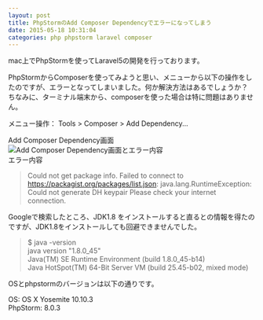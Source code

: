 ```yaml
---
layout: post
title: PhpStormのAdd Composer Dependencyでエラーになってしまう
date: 2015-05-18 10:31:04
categories: php phpstorm laravel composer
---
```

<!-- {% raw %} -->
<p>mac上でPhpStormを使ってLaravel5の開発を行っております。</p>

<p>PhpStormからComposerを使ってみようと思い、メニューから以下の操作をしたのですが、エラーとなってしまいました。何か解決方法はあるでしょうか？<br>
ちなみに、ターミナル端末から、composerを使った場合は特に問題はありません。</p>

<p>メニュー操作： Tools > Composer > Add Dependency...</p>

<p>Add Composer Dependency画面<br>
<img src="https://i.stack.imgur.com/F4cRn.jpg" alt="Add Composer Dependency画面とエラー内容"><br>
エラー内容</p>

<blockquote>
  <p>Could not get package info. Failed to connect to <a href="https://packagist.org/packages/list.json" rel="nofollow noreferrer">https://packagist.org/packages/list.json</a>: java.lang.RuntimeException: Could not generate DH keypair Please check your internet connection.</p>
</blockquote>

<p>Googleで検索したところ、JDK1.8 をインストールすると直るとの情報を得たのですが、JDK1.8をインストールしても回避できませんでした。</p>

<blockquote>
  <p>$ java -version<br>
  java version "1.8.0_45"<br>
  Java(TM) SE Runtime Environment (build 1.8.0_45-b14)<br>
  Java HotSpot(TM) 64-Bit Server VM (build 25.45-b02, mixed mode)</p>
</blockquote>

<p>OSとphpstormのバージョンは以下の通りです。</p>

<p>OS: OS X Yosemite 10.10.3<br>
PhpStorm: 8.0.3 </p>
<!-- {% endraw %} -->
